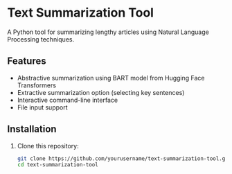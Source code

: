 # Text Summarization Tool

A Python tool for summarizing lengthy articles using Natural Language Processing techniques.

## Features

- Abstractive summarization using BART model from Hugging Face Transformers
- Extractive summarization option (selecting key sentences)
- Interactive command-line interface
- File input support

## Installation

1. Clone this repository:
   ```bash
   git clone https://github.com/yourusername/text-summarization-tool.git
   cd text-summarization-tool
